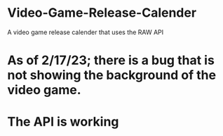 # Video-Game-Release-Calender
A video game release calender that uses the RAW API
# As of 2/17/23; there is a bug that is not showing the background of the video game.
# The API is working

